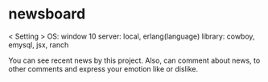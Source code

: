 # newsboard

< Setting >
OS: window 10
server: local, erlang(language)
library: cowboy, emysql, jsx, ranch


You can see recent news by this project.
Also, can comment about news, to other comments and express your emotion like or dislike.


